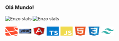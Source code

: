 ### Olá Mundo!

<div>
    <a hre="https://github.com/EnzoJ0se">
        <img height='180rem' align='center' alt='Enzo stats' src='https://github-readme-stats.vercel.app/api?username=EnzoJ0se&show_icons=true&theme=dark&count_private=true&include_all_commits=true'>
        <img height='180rem' align='center' alt='Enzo stats' src='https://github-readme-stats.vercel.app/api/top-langs/?username=EnzoJ0se&amp;layout=compact&amp;langs_count=10&amp;theme=dark'>
    </a>
    <div><br>
      <img align="center" height="30" width="40" src="https://raw.githubusercontent.com/devicons/devicon/master/icons/laravel/laravel-plain.svg" style="max-width:100%;">
      <img align="center" height="30" width="40" src="https://raw.githubusercontent.com/devicons/devicon/master/icons/php/php-original.svg" style="max-width:100%;">
      <img align="center" height="30" width="40" src="https://raw.githubusercontent.com/devicons/devicon/master/icons/angularjs/angularjs-original.svg" style="max-width:100%;">
      <img align="center" height="30" width="40" src="https://raw.githubusercontent.com/devicons/devicon/master/icons/typescript/typescript-plain.svg" style="max-width:100%;">
      <img align="center" height="30" width="40" src="https://raw.githubusercontent.com/devicons/devicon/master/icons/javascript/javascript-plain.svg" style="max-width:100%;">
      <img align="center" height="30" width="40" src="https://raw.githubusercontent.com/devicons/devicon/master/icons/html5/html5-original.svg" style="max-width:100%;">
      <img align="center" height="30" width="40" src="https://raw.githubusercontent.com/devicons/devicon/master/icons/css3/css3-original.svg" style="max-width:100%;">
      <img align="center" height="30" width="40" src="https://raw.githubusercontent.com/devicons/devicon/master/icons/tailwindcss/tailwindcss-plain.svg" style="max-width:100%;">
</div>
